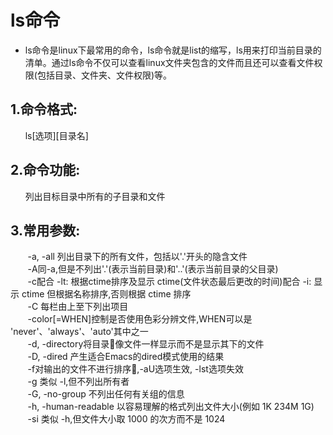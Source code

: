 # ls命令

* ls命令是linux下最常用的命令，ls命令就是list的缩写，ls用来打印当前目录的清单。通过ls命令不仅可以查看linux文件夹包含的文件而且还可以查看文件权限(包括目录、文件夹、文件权限)等。

## 1.命令格式:  
  &nbsp;&nbsp;&nbsp;&nbsp;&nbsp;&nbsp;ls[选项][目录名]
## 2.命令功能:  
  &nbsp;&nbsp;&nbsp;&nbsp;&nbsp;&nbsp;列出目标目录中所有的子目录和文件
## 3.常用参数:  
  &nbsp;&nbsp;&nbsp;&nbsp;&nbsp;&nbsp;
  -a, -all 列出目录下的所有文件，包括以'.'开头的隐含文件   
  &nbsp;&nbsp;&nbsp;&nbsp;&nbsp;&nbsp; 
  -A同-a,但是不列出'.'(表示当前目录)和'..'(表示当前目录的父目录)  
  &nbsp;&nbsp;&nbsp;&nbsp;&nbsp;&nbsp;
  -c配合 -lt: 根据ctime排序及显示 ctime(文件状态最后更改的时间)配合 -i: 显示 ctime 但根据名称排序,否则根据 ctime 排序  
  &nbsp;&nbsp;&nbsp;&nbsp;&nbsp;&nbsp;
  -C 每栏由上至下列出项目  
  &nbsp;&nbsp;&nbsp;&nbsp;&nbsp;&nbsp;
  -color[=WHEN]控制是否使用色彩分辨文件,WHEN可以是 'never'、'always'、'auto'其中之一  
  &nbsp;&nbsp;&nbsp;&nbsp;&nbsp;&nbsp;
  -d, -directory将目录像文件一样显示而不是显示其下的文件  
  &nbsp;&nbsp;&nbsp;&nbsp;&nbsp;&nbsp;
  -D, -dired 产生适合Emacs的dired模式使用的结果  
  &nbsp;&nbsp;&nbsp;&nbsp;&nbsp;&nbsp;
  -f对输出的文件不进行排序,-aU选项生效, -lst选项失效  
  &nbsp;&nbsp;&nbsp;&nbsp;&nbsp;&nbsp;
  -g 类似 -l,但不列出所有者  
  &nbsp;&nbsp;&nbsp;&nbsp;&nbsp;&nbsp;
  -G, -no-group 不列出任何有关组的信息  
  &nbsp;&nbsp;&nbsp;&nbsp;&nbsp;&nbsp;
  -h, -human-readable 以容易理解的格式列出文件大小(例如 1K 234M 1G)  
  &nbsp;&nbsp;&nbsp;&nbsp;&nbsp;&nbsp;
  -si 类似 -h,但文件大小取 1000 的次方而不是 1024